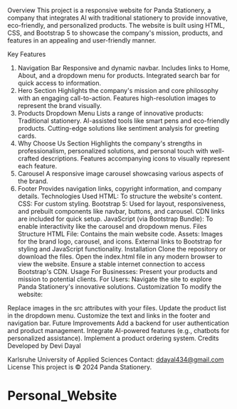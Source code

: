 Overview
This project is a responsive website for Panda Stationery, a company that integrates AI with traditional stationery to provide innovative, eco-friendly, and personalized products. The website is built using HTML, CSS, and Bootstrap 5 to showcase the company's mission, products, and features in an appealing and user-friendly manner.

Key Features
1. Navigation Bar
Responsive and dynamic navbar.
Includes links to Home, About, and a dropdown menu for products.
Integrated search bar for quick access to information.
2. Hero Section
Highlights the company's mission and core philosophy with an engaging call-to-action.
Features high-resolution images to represent the brand visually.
3. Products Dropdown Menu
Lists a range of innovative products:
Traditional stationery.
AI-assisted tools like smart pens and eco-friendly products.
Cutting-edge solutions like sentiment analysis for greeting cards.
4. Why Choose Us Section
Highlights the company's strengths in professionalism, personalized solutions, and personal touch with well-crafted descriptions.
Features accompanying icons to visually represent each feature.
5. Carousel
A responsive image carousel showcasing various aspects of the brand.
6. Footer
Provides navigation links, copyright information, and company details.
Technologies Used
HTML: To structure the website's content.
CSS: For custom styling.
Bootstrap 5:
Used for layout, responsiveness, and prebuilt components like navbar, buttons, and carousel.
CDN links are included for quick setup.
JavaScript (via Bootstrap Bundle): To enable interactivity like the carousel and dropdown menus.
Files Structure
HTML File: Contains the main website code.
Assets:
Images for the brand logo, carousel, and icons.
External links to Bootstrap for styling and JavaScript functionality.
Installation
Clone the repository or download the files.
Open the index.html file in any modern browser to view the website.
Ensure a stable internet connection to access Bootstrap's CDN.
Usage
For Businesses: Present your products and mission to potential clients.
For Users: Navigate the site to explore Panda Stationery's innovative solutions.
Customization
To modify the website:

Replace images in the src attributes with your files.
Update the product list in the dropdown menu.
Customize the text and links in the footer and navigation bar.
Future Improvements
Add a backend for user authentication and product management.
Integrate AI-powered features (e.g., chatbots for personalized assistance).
Implement a product ordering system.
Credits
Developed by Devi Dayal

Karlsruhe University of Applied Sciences
Contact: ddayal434@gmail.com
License
This project is © 2024 Panda Stationery.
# Personal_Website
